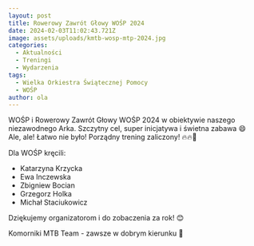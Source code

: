 ```yaml
---
layout: post
title: Rowerowy Zawrót Głowy WOŚP 2024
date: 2024-02-03T11:02:43.721Z
image: assets/uploads/kmtb-wosp-mtp-2024.jpg
categories:
  - Aktualności
  - Treningi
  - Wydarzenia
tags:
  - Wielka Orkiestra Świątecznej Pomocy
  - WOŚP
author: ola
---
```

WOŚP i Rowerowy Zawrót Głowy WOŚP 2024 w obiektywie naszego niezawodnego Arka. Szczytny cel, super inicjatywa i świetna zabawa 😄 Ale, ale! Łatwo nie było! Porządny trening zaliczony! 🔥🔥💪
<!--more-->


Dla WOŚP kręcili:


* Katarzyna Krzycka
* Ewa Inczewska
* Zbigniew Bocian
* Grzegorz Holka
* Michał Staciukowicz 


Dziękujemy organizatorom i do zobaczenia za rok! 😊


Komorniki MTB Team - zawsze w dobrym kierunku 🙂